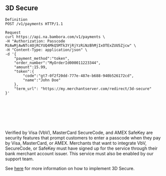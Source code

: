 ## 3D Secure

```shell
Definition
POST /v1/payments HTTP/1.1

Request
curl https://api.na.bambora.com/v1/payments \
-H "Authorization: Passcode MzAwMjAwNTc4OjRCYUQ4MkQ5MTk3YjRjYzRiNzBhMjIxOTExZUU5Zjcw" \
-H "Content-Type: application/json" \
-d '{
    "payment_method":"token",
    "order_number":"MyOrderId000011223344",
    "amount":15.99,
    "token":{
        "code":"gt7-0f2f20dd-777e-487e-b688-940b526172cd",
        "name":"John Doe"
    },
    "term_url": "https://my.merchantserver.com/redirect/3d-secure"
}'
```

```python

```

```csharp

```

```java

```

```ruby

```

```php

```

```javascript

```

```go

```

Verified by Visa (VbV), MasterCard SecureCode, and AMEX SafeKey are security features that prompt customers to enter a passcode when they pay by Visa, MasterCard, or AMEX. Merchants that want to integrate VbV, SecureCode, or SafeKey must have signed up for the service through their bank merchant account issuer. This service must also be enabled by our support team.

[//]: # (Use one of these two options to implement 3D Secure:)

[//]: # (* Use our API based 2-Step process.)
[//]: # (* Or use your own authentication process and pass the secure token data to our API.)

See [here](/docs/guides/3D_Secure) for more information on how to implement 3D Secure.
